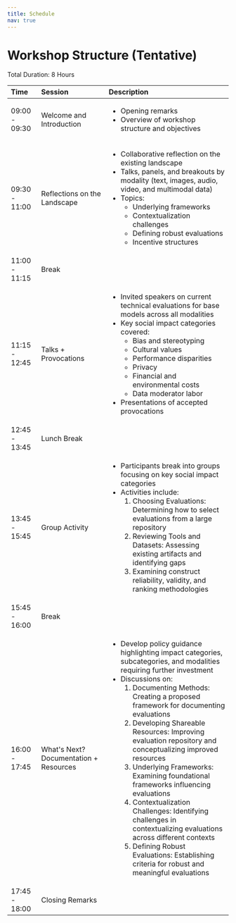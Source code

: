 ```yaml
---
title: Schedule
nav: true
---
```


<style>
  .schedule-table {
    width: 100%;
    border-collapse: separate;
    border-spacing: 0;
    margin-bottom: 20px;
    box-shadow: 0 4px 6px rgba(0, 0, 0, 0.1);
    border-radius: 8px;
    overflow: hidden;
  }
  .schedule-table th, .schedule-table td {
    border-right: 1px solid #e0e0e0;
    border-bottom: 1px solid #e0e0e0;
    padding: 12px;
    text-align: left;
  }
  .schedule-table th:last-child, .schedule-table td:last-child {
    border-right: none;
  }
  .schedule-table tr:last-child td {
    border-bottom: none;
  }
  .schedule-table th {
    background-color: #f0f0f0;
    font-weight: bold;
  }
  .schedule-table tr:nth-child(even) {
    background-color: #f8f9fa;
  }
  .schedule-table tr:hover {
    background-color: #e9ecef;
  }
  .time-column {
    white-space: nowrap;
    font-weight: bold;
  }
  .session-column {
    font-weight: bold;
  }
  .description-column ul {
    margin: 0;
    padding-left: 20px;
  }
  @media (max-width: 768px) {
    .schedule-table, .schedule-table tbody, .schedule-table tr, .schedule-table td {
      display: block;
    }
    .schedule-table thead {
      display: none;
    }
    .schedule-table tr {
      margin-bottom: 15px;
      border: 1px solid #e0e0e0;
      border-radius: 8px;
      overflow: hidden;
    }
    .schedule-table td {
      border: none;
      position: relative;
      padding-left: 50%;
    }
    .schedule-table td:before {
      content: attr(data-label);
      position: absolute;
      left: 6px;
      width: 45%;
      padding-right: 10px;
      white-space: nowrap;
      font-weight: bold;
    }
    .time-column, .session-column {
      background-color: #f0f0f0;
    }
    .schedule-table td:empty {
      display: none;
    }
  }
</style>

# Workshop Structure (Tentative)

Total Duration: 8 Hours

| Time | Session | Description |
|:-----|:--------|:------------|
| 09:00 - 09:30 | Welcome and Introduction | <ul><li>Opening remarks</li><li>Overview of workshop structure and objectives</li></ul> |
| 09:30 - 11:00 | Reflections on the Landscape | <ul><li>Collaborative reflection on the existing landscape</li><li>Talks, panels, and breakouts by modality (text, images, audio, video, and multimodal data)</li><li>Topics:<ul><li>Underlying frameworks</li><li>Contextualization challenges</li><li>Defining robust evaluations</li><li>Incentive structures</li></ul></li></ul> |
| 11:00 - 11:15 | Break | |
| 11:15 - 12:45 | Talks + Provocations | <ul><li>Invited speakers on current technical evaluations for base models across all modalities</li><li>Key social impact categories covered:<ul><li>Bias and stereotyping</li><li>Cultural values</li><li>Performance disparities</li><li>Privacy</li><li>Financial and environmental costs</li><li>Data moderator labor</li></ul></li><li>Presentations of accepted provocations</li></ul> |
| 12:45 - 13:45 | Lunch Break | |
| 13:45 - 15:45 | Group Activity | <ul><li>Participants break into groups focusing on key social impact categories</li><li>Activities include:<ol><li>Choosing Evaluations: Determining how to select evaluations from a large repository</li><li>Reviewing Tools and Datasets: Assessing existing artifacts and identifying gaps</li><li>Examining construct reliability, validity, and ranking methodologies</li></ol></li></ul> |
| 15:45 - 16:00 | Break | |
| 16:00 - 17:45 | What's Next? Documentation + Resources | <ul><li>Develop policy guidance highlighting impact categories, subcategories, and modalities requiring further investment</li><li>Discussions on:<ol><li>Documenting Methods: Creating a proposed framework for documenting evaluations</li><li>Developing Shareable Resources: Improving evaluation repository and conceptualizing improved resources</li><li>Underlying Frameworks: Examining foundational frameworks influencing evaluations</li><li>Contextualization Challenges: Identifying challenges in contextualizing evaluations across different contexts</li><li>Defining Robust Evaluations: Establishing criteria for robust and meaningful evaluations</li></ol></li></ul> |
| 17:45 - 18:00 | Closing Remarks | |

<script>
  document.addEventListener('DOMContentLoaded', (event) => {
    const table = document.querySelector('table');
    table.classList.add('schedule-table');
    const headers = table.querySelectorAll('th');
    const headerTexts = Array.from(headers).map(header => header.textContent);
    
    table.querySelectorAll('tr').forEach(row => {
      row.querySelectorAll('td').forEach((cell, index) => {
        cell.setAttribute('data-label', headerTexts[index]);
        if (index === 0) cell.classList.add('time-column');
        if (index === 1) cell.classList.add('session-column');
        if (index === 2) cell.classList.add('description-column');
        
        // Remove the data-label attribute for empty cells
        if (cell.textContent.trim() === '') {
          cell.removeAttribute('data-label');
        }
      });
    });
  });
</script>
